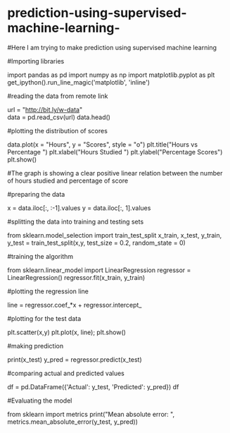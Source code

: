 # prediction-using-supervised-machine-learning-
#Here I am trying to make prediction using supervised machine learning 

#Importing libraries 

import pandas as pd
import numpy as np
import matplotlib.pyplot as plt
get_ipython().run_line_magic('matplotlib', 'inline')



#reading the data from remote link 

url = "http://bit.ly/w-data"   
data = pd.read_csv(url)
data.head()


#plotting the distribution of scores 

data.plot(x = "Hours", y = "Scores", style = "o")
plt.title("Hours vs Percentage ")
plt.xlabel("Hours Studied ")
plt.ylabel("Percentage Scores")
plt.show()


#The graph is showing a clear positive linear relation between the number of hours studied and percentage of score


#preparing the data 

x = data.iloc[:, :-1].values
y = data.iloc[:, 1].values



#splitting the data into training and testing sets

from sklearn.model_selection import train_test_split
x_train, x_test, y_train, y_test = train_test_split(x,y, 
                                                   test_size = 0.2, random_state = 0)


#training the algorithm 

from sklearn.linear_model import LinearRegression 
regressor = LinearRegression()
regressor.fit(x_train, y_train)



#plotting the regression line 

line = regressor.coef_*x + regressor.intercept_

#plotting for the test data 

plt.scatter(x,y)
plt.plot(x, line);
plt.show()


#making prediction 

print(x_test)
y_pred = regressor.predict(x_test)




#comparing actual and predicted values 

df = pd.DataFrame({'Actual': y_test, 'Predicted': y_pred})
df




#Evaluating the model 

from sklearn import metrics
print("Mean absolute error: ", metrics.mean_absolute_error(y_test, y_pred))


